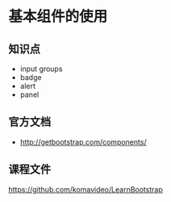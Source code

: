 基本组件的使用
============

## 知识点

* input groups
* badge
* alert
* panel

## 官方文档

* http://getbootstrap.com/components/

## 课程文件

https://github.com/komavideo/LearnBootstrap